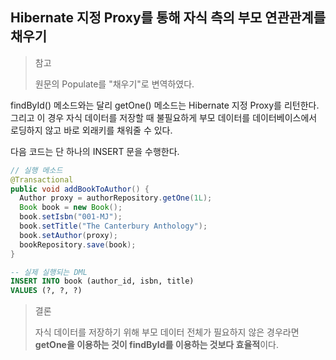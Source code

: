 ## Hibernate 지정 Proxy를 통해 자식 측의 부모 연관관계를 채우기

> 참고
> 
> 원문의 Populate를 "채우기"로 변역하였다. 

findById() 메소드와는 달리 getOne() 메소드는 Hibernate 지정 Proxy를 리턴한다.
그리고 이 경우 자식 데이터를 저장할 때 불필요하게 부모 데이터를 데이터베이스에서 로딩하지 않고 바로 외래키를 채워줄 수 있다.

다음 코드는 단 하나의 INSERT 문을 수행한다.

```java
// 실행 메소드
@Transactional
public void addBookToAuthor() {
  Author proxy = authorRepository.getOne(1L);
  Book book = new Book();
  book.setIsbn("001-MJ");
  book.setTitle("The Canterbury Anthology");
  book.setAuthor(proxy);
  bookRepository.save(book);
}
```

```sql
-- 실제 실행되는 DML
INSERT INTO book (author_id, isbn, title)
VALUES (?, ?, ?)
```

> 결론
> 
> 자식 데이터를 저장하기 위해 부모 데이터 전체가 필요하지 않은 경우라면 <b>getOne을 이용하는 것이 findById를 이용하는 것보다 효율적</b>이다. 